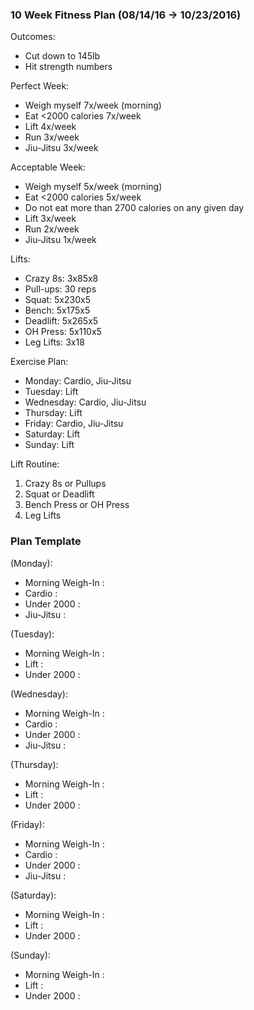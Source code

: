 ### 10 Week Fitness Plan (08/14/16 -> 10/23/2016)
Outcomes:
* Cut down to 145lb
* Hit strength numbers

Perfect Week:
* Weigh myself 7x/week (morning)
* Eat <2000 calories 7x/week
* Lift 4x/week
* Run 3x/week
* Jiu-Jitsu 3x/week

Acceptable Week:
* Weigh myself 5x/week (morning)
* Eat <2000 calories 5x/week
* Do not eat more than 2700 calories on any given day
* Lift 3x/week
* Run 2x/week
* Jiu-Jitsu 1x/week

Lifts:
* Crazy 8s: 3x85x8
* Pull-ups: 30 reps
* Squat: 5x230x5
* Bench: 5x175x5
* Deadlift: 5x265x5
* OH Press: 5x110x5
* Leg Lifts: 3x18

Exercise Plan:
* Monday: Cardio, Jiu-Jitsu
* Tuesday: Lift
* Wednesday: Cardio, Jiu-Jitsu
* Thursday: Lift
* Friday: Cardio, Jiu-Jitsu
* Saturday: Lift
* Sunday: Lift

Lift Routine:
1. Crazy 8s or Pullups
2. Squat or Deadlift
3. Bench Press or OH Press
4. Leg Lifts

### Plan Template
(Monday):
* Morning Weigh-In  :
* Cardio            :
* Under 2000        :
* Jiu-Jitsu         :

(Tuesday):
* Morning Weigh-In  :
* Lift              :
* Under 2000        :

(Wednesday):
* Morning Weigh-In  :
* Cardio            :
* Under 2000        :
* Jiu-Jitsu         :

(Thursday):
* Morning Weigh-In  :
* Lift              :
* Under 2000        :

(Friday):
* Morning Weigh-In  :
* Cardio            :
* Under 2000        :
* Jiu-Jitsu         :

(Saturday):
* Morning Weigh-In  :
* Lift              :
* Under 2000        :

(Sunday):
* Morning Weigh-In  :
* Lift              :
* Under 2000        :
